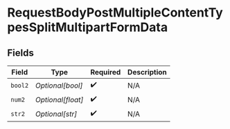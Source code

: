 # RequestBodyPostMultipleContentTypesSplitMultipartFormData


## Fields

| Field              | Type               | Required           | Description        |
| ------------------ | ------------------ | ------------------ | ------------------ |
| `bool2`            | *Optional[bool]*   | :heavy_check_mark: | N/A                |
| `num2`             | *Optional[float]*  | :heavy_check_mark: | N/A                |
| `str2`             | *Optional[str]*    | :heavy_check_mark: | N/A                |